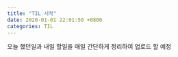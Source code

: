 ```yaml
---
title: "TIL 시작"
date: 2020-01-01 22:01:50 +0800
categories: TIL
---
```

오늘 했던일과 내일 할일을 매일 간단하게 정리하여 업로드 할 예정